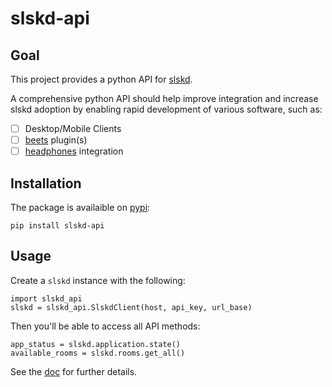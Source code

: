 # slskd-api

## Goal
This project provides a python API for [slskd](https://github.com/slskd/slskd).

A comprehensive python API should help improve integration and increase slskd adoption by enabling rapid development of various software, such as:
 - [ ] Desktop/Mobile Clients
 - [ ] [beets](https://github.com/beetbox/beets) plugin(s)
 - [ ] [headphones](https://github.com/rembo10/headphones) integration

## Installation
The package is availaible on [pypi](https://pypi.org/project/slskd-api/):
```
pip install slskd-api
```

## Usage
Create a `slskd` instance with the following:
```
import slskd_api
slskd = slskd_api.SlskdClient(host, api_key, url_base)
```
Then you'll be able to access all API methods:
```
app_status = slskd.application.state()
available_rooms = slskd.rooms.get_all()
```
See the [doc](https://slskd-api.readthedocs.io/) for further details.
